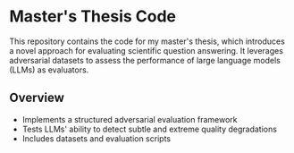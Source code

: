 # Master's Thesis Code  

This repository contains the code for my master's thesis, which introduces a novel approach for evaluating scientific question answering. It leverages adversarial datasets to assess the performance of large language models (LLMs) as evaluators.  

## Overview  
- Implements a structured adversarial evaluation framework  
- Tests LLMs' ability to detect subtle and extreme quality degradations  
- Includes datasets and evaluation scripts  
